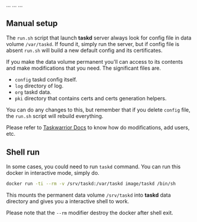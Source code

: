 ...
...
...
## Manual setup

The `run.sh` script that launch **taskd** server always look for config file
in data volume `/var/taskd`. If found it, simply run the server, but if
config file is absent `run.sh` will build a new default config and its
certificates.

If you make the data volume permanent you'll can access to its contents and
make modifications that you need. The significant files are.

* `config` taskd config itself.
* `log` directory of log.
* `org` taskd data.
* `pki` directory that contains certs and certs generation helpers.

You can do any changes to this, but remember that if you delete `config`
file, the `run.sh` script will rebuild everything.

Please refer to [Taskwarrior Docs](https://taskwarrior.org/docs/) to know
how do modifications, add users, etc.

## Shell run

In some cases, you could need to run `taskd` command. You can run this
docker in interactive mode, simply do.

```sh
docker run -ti --rm -v /srv/taskd:/var/taskd image/taskd /bin/sh
```

This mounts the permanent data volume `/srv/taskd` into **taskd** data
directory and gives you a interactive shell to work.

Please note that the `--rm` modifier destroy the docker after shell exit.
